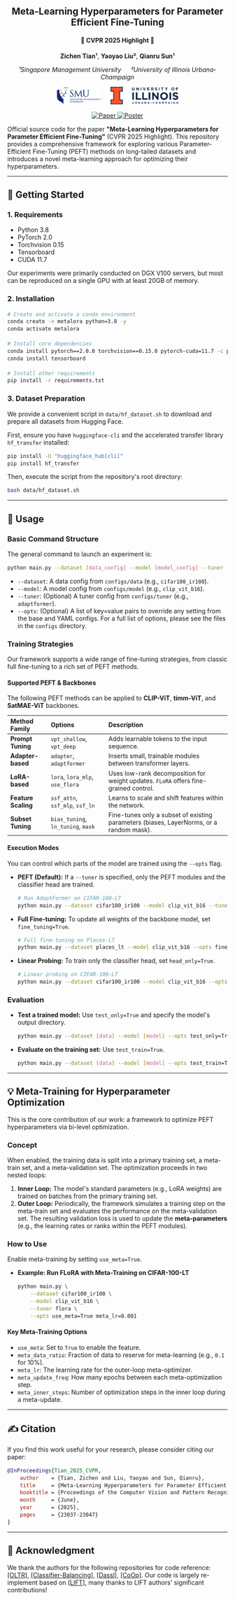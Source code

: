 <div align="center">

<h2>Meta-Learning Hyperparameters for Parameter Efficient Fine-Tuning</h2>
<h4>🌟 CVPR 2025 Highlight 🌟</h4>

**Zichen Tian¹**, **Yaoyao Liu²**, **Qianru Sun¹**

*¹Singapore Management University &emsp; ²University of Illinois Urbana-Champaign*

<p>
  <img src="assets/smu_logo.png" height="40" alt="SMU Logo" />
  &emsp;
  <img src="assets/uiuc_logo.png" height="40" alt="UIUC Logo" />
</p>


<p>
  <a href="https://openaccess.thecvf.com/content/CVPR2025/html/Tian_Meta-Learning_Hyperparameters_for_Parameter_Efficient_Fine-Tuning_CVPR_2025_paper.html">
    <img src="https://img.shields.io/badge/paper-CVF-red" alt="Paper">
  </a>
  <a href="https://cvpr.thecvf.com/virtual/2025/poster/32721">
    <img src="https://img.shields.io/badge/poster-CVPR-blue" alt="Poster">
  </a>
</p>

</div>

Official source code for the paper **"Meta-Learning Hyperparameters for Parameter Efficient Fine-Tuning"** (CVPR 2025 Highlight). This repository provides a comprehensive framework for exploring various Parameter-Efficient Fine-Tuning (PEFT) methods on long-tailed datasets and introduces a novel meta-learning approach for optimizing their hyperparameters.

---

## 🚀 Getting Started

### 1. Requirements
- Python 3.8
- PyTorch 2.0
- Torchvision 0.15
- Tensorboard
- CUDA 11.7

Our experiments were primarily conducted on DGX V100 servers, but most can be reproduced on a single GPU with at least 20GB of memory.

### 2. Installation
```bash
# Create and activate a conda environment
conda create -n metalora python=3.8 -y
conda activate metalora

# Install core dependencies
conda install pytorch==2.0.0 torchvision==0.15.0 pytorch-cuda=11.7 -c pytorch -c nvidia
conda install tensorboard

# Install other requirements
pip install -r requirements.txt
```

### 3. Dataset Preparation
We provide a convenient script in `data/hf_dataset.sh` to download and prepare all datasets from Hugging Face.

First, ensure you have `huggingface-cli` and the accelerated transfer library `hf_transfer` installed:
```bash
pip install -U "huggingface_hub[cli]"
pip install hf_transfer
```

Then, execute the script from the repository's root directory:
```bash
bash data/hf_dataset.sh
```

---

## 🔧 Usage

### Basic Command Structure
The general command to launch an experiment is:
```bash
python main.py --dataset [data_config] --model [model_config] --tuner [tuner_config] --opts [OPTIONS]
```
- `--dataset`: A data config from `configs/data` (e.g., `cifar100_ir100`).
- `--model`: A model config from `configs/model` (e.g., `clip_vit_b16`).
- `--tuner`: (Optional) A tuner config from `configs/tuner` (e.g., `adaptformer`).
- `--opts`: (Optional) A list of key=value pairs to override any setting from the base and YAML configs. For a full list of options, please see the files in the `configs` directory.

### Training Strategies

Our framework supports a wide range of fine-tuning strategies, from classic full fine-tuning to a rich set of PEFT methods.

#### Supported PEFT & Backbones

The following PEFT methods can be applied to **CLIP-ViT**, **timm-ViT**, and **SatMAE-ViT** backbones.

| Method Family | Options | Description |
| :--- | :--- | :--- |
| **Prompt Tuning** | `vpt_shallow`, `vpt_deep` | Adds learnable tokens to the input sequence. |
| **Adapter-based** | `adapter`, `adaptformer` | Inserts small, trainable modules between transformer layers. |
| **LoRA-based** | `lora`, `lora_mlp`, `use_flora` | Uses low-rank decomposition for weight updates. `FLoRA` offers fine-grained control. |
| **Feature Scaling**| `ssf_attn`, `ssf_mlp`, `ssf_ln`| Learns to scale and shift features within the network. |
| **Subset Tuning** | `bias_tuning`, `ln_tuning`, `mask` | Fine-tunes only a subset of existing parameters (biases, LayerNorms, or a random mask). |

#### Execution Modes
You can control which parts of the model are trained using the `--opts` flag.

- **PEFT (Default):** If a `--tuner` is specified, only the PEFT modules and the classifier head are trained.
  ```bash
  # Run AdaptFormer on CIFAR-100-LT
  python main.py --dataset cifar100_ir100 --model clip_vit_b16 --tuner adaptformer
  ```
- **Full Fine-tuning:** To update all weights of the backbone model, set `fine_tuning=True`.
  ```bash
  # Full fine-tuning on Places-LT
  python main.py --dataset places_lt --model clip_vit_b16 --opts fine_tuning=True
  ```
- **Linear Probing:** To train only the classifier head, set `head_only=True`.
  ```bash
  # Linear probing on CIFAR-100-LT
  python main.py --dataset cifar100_ir100 --model clip_vit_b16 --opts head_only=True
  ```

### Evaluation
- **Test a trained model:** Use `test_only=True` and specify the model's output directory.
  ```bash
  python main.py --dataset [data] --model [model] --opts test_only=True model_dir=path/to/your/checkpoint_dir
  ```
- **Evaluate on the training set:** Use `test_train=True`.
  ```bash
  python main.py --dataset [data] --model [model] --opts test_train=True model_dir=path/to/your/checkpoint_dir
  ```

---

## 💡 Meta-Training for Hyperparameter Optimization

This is the core contribution of our work: a framework to optimize PEFT hyperparameters via bi-level optimization.

### Concept
When enabled, the training data is split into a primary training set, a meta-train set, and a meta-validation set. The optimization proceeds in two nested loops:
1.  **Inner Loop:** The model's standard parameters (e.g., LoRA weights) are trained on batches from the primary training set.
2.  **Outer Loop:** Periodically, the framework simulates a training step on the meta-train set and evaluates the performance on the meta-validation set. The resulting validation loss is used to update the **meta-parameters** (e.g., the learning rates or ranks within the PEFT modules).

### How to Use
Enable meta-training by setting `use_meta=True`.

- **Example: Run FLoRA with Meta-Training on CIFAR-100-LT**
  ```bash
  python main.py \
      --dataset cifar100_ir100 \
      --model clip_vit_b16 \
      --tuner flora \
      --opts use_meta=True meta_lr=0.001
  ```
#### Key Meta-Training Options
- `use_meta`: Set to `True` to enable the feature.
- `meta_data_ratio`: Fraction of data to reserve for meta-learning (e.g., `0.1` for 10%).
- `meta_lr`: The learning rate for the outer-loop meta-optimizer.
- `meta_update_freq`: How many epochs between each meta-optimization step.
- `meta_inner_steps`: Number of optimization steps in the inner loop during a meta-update.

---

## ✍️ Citation

If you find this work useful for your research, please consider citing our paper:

```bibtex
@InProceedings{Tian_2025_CVPR,
    author    = {Tian, Zichen and Liu, Yaoyao and Sun, Qianru},
    title     = {Meta-Learning Hyperparameters for Parameter Efficient Fine-Tuning},
    booktitle = {Proceedings of the Computer Vision and Pattern Recognition Conference (CVPR)},
    month     = {June},
    year      = {2025},
    pages     = {23037-23047}
}
```


---

## 🙏 Acknowledgment

We thank the authors for the following repositories for code reference:
[[OLTR]](https://github.com/zhmiao/OpenLongTailRecognition-OLTR), [[Classifier-Balancing]](https://github.com/facebookresearch/classifier-balancing), [[Dassl]](https://github.com/KaiyangZhou/Dassl.pytorch), [[CoOp]](https://github.com/KaiyangZhou/CoOp). Our code is largely re-implement based on [[LIFT]](https://github.com/shijxcs/LIFT), many thanks to LIFT authors' significant contributions!

